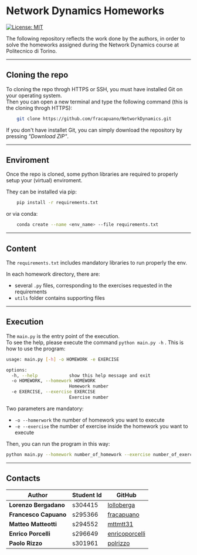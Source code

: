 # Network Dynamics Homeworks

[![License: MIT](https://img.shields.io/badge/License-MIT-yellow.svg)](https://opensource.org/licenses/MIT)

The following repository reflects the work done by the authors, in order to solve the homeworks assigned during the Network Dynamics course at Politecnico di Torino.

-------------------------------------------------------------

## Cloning the repo
To cloning the repo throgh HTTPS or SSH, you must have installed Git on your operating system.<br>
Then you can open a new terminal and type the following command (this is the cloning throgh HTTPS):
```bash
    git clone https://github.com/fracapuano/NetworkDynamics.git
```

If you don't have installet Git, you can simply download the repository by pressing <i>"Download ZIP"</i>.

-------------------------------------------------------------

## Enviroment
Once the repo is cloned, some python libraries are required to properly setup your (virtual) enviroment.


They can be installed via pip:
```bash
    pip install -r requirements.txt
```

or via conda:
```bash
    conda create --name <env_name> --file requirements.txt
```

-------------------------------------------------------------

## Content

The `requirements.txt` includes mandatory libraries to run properly the env. 

In each homework directory, there are:
* several `.py` files, corresponding to the exercises requested in the requirements
* `utils` folder contains supporting files


-------------------------------------------------------------

## Execution

The `main.py` is the entry point of the execution.<br>
To see the help, please execute the command `python main.py -h`
. This is how to use the program:
```bash
usage: main.py [-h] -o HOMEWORK -e EXERCISE

options:
  -h, --help            show this help message and exit
  -o HOMEWORK, --homework HOMEWORK
                        Homework number
  -e EXERCISE, --exercise EXERCISE
                        Exercise number
```
Two parameters are mandatory:
* `-o --homerwork` the number of homework you want to execute
* `-e --exercise` the number of exercise inside the homework you want to execute

Then, you can run the program in this way:
```bash
python main.py --homework number_of_homework --exercise number_of_exercise 
```

-------------------------------------------------------------

## Contacts

| Author | Student Id | GitHub | 
| ------ | ------------- | ------ |
| **Lorenzo Bergadano** | s304415   | [lolloberga](https://github.com/lolloberga) |
| **Francesco Capuano** | s295366   | [fracapuano](https://github.com/fracapuano) |
| **Matteo Matteotti**  | s294552   | [mttmtt31](https://github.com/mttmtt31) |
| **Enrico Porcelli**   | s296649   | [enricoporcelli](https://github.com/enricoporcelli) |
| **Paolo Rizzo**       | s301961   | [polrizzo](https://github.com/polrizzo) |
